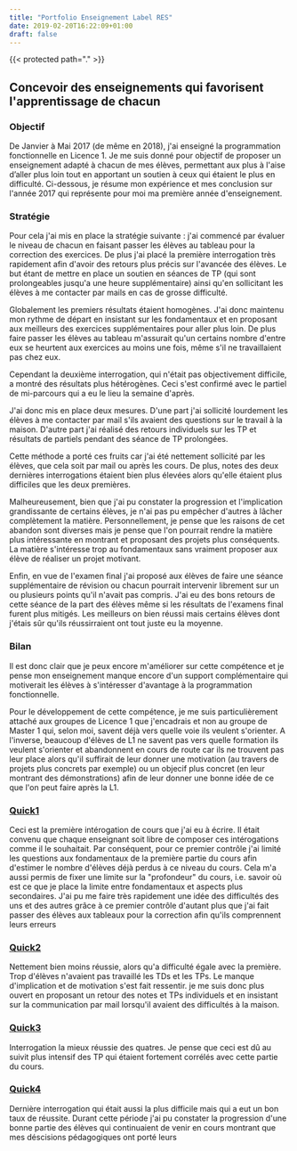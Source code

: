 ```yaml
---
title: "Portfolio Enseignement Label RES"
date: 2019-02-20T16:22:09+01:00
draft: false
---
```

{{< protected  path="." >}}

## Concevoir des enseignements qui favorisent l'apprentissage de chacun ##

### Objectif ###

De Janvier à Mai 2017 (de même en 2018), j'ai enseigné la programmation fonctionnelle en Licence 1. Je me suis donné pour objectif de proposer un enseignement adapté à chacun de mes élèves, permettant aux plus à l'aise d’aller plus loin tout en apportant un soutien à ceux qui étaient le plus en difficulté. Ci-dessous, je résume mon expérience et mes conclusion sur l'année 2017 qui représente pour moi ma première année d'enseignement.


### Stratégie ###

Pour cela j'ai mis en place la stratégie suivante : j'ai commencé par évaluer le niveau de chacun en faisant passer les élèves au tableau pour la correction des exercices. De plus j'ai placé la première interrogation très rapidement afin d'avoir des retours plus précis sur l'avancée des élèves. Le but étant de mettre en place un soutien en séances de TP (qui sont prolongeables jusqu'a une heure supplémentaire) ainsi qu'en sollicitant les élèves à me contacter par mails en cas de grosse difficulté.

Globalement les premiers résultats étaient homogènes. J'ai donc maintenu mon rythme de départ en insistant sur les fondamentaux et en proposant aux meilleurs des exercices supplémentaires pour aller plus loin. De plus faire passer les élèves au tableau m'assurait qu'un certains nombre d'entre eux se heurtent aux exercices au moins une fois, même s'il ne travaillaient pas chez eux.

Cependant la deuxième interrogation, qui n'était pas objectivement difficile, a montré des résultats plus hétérogènes. Ceci s'est confirmé avec le partiel de mi-parcours qui a eu le lieu la semaine d'après.

J'ai donc mis en place deux mesures. D'une part j'ai sollicité lourdement les élèves à me contacter par mail s'ils avaient des questions sur le travail à la maison. D'autre part j'ai réalisé des retours individuels sur les TP et résultats de partiels pendant des séance de TP prolongées.

Cette méthode a porté ces fruits car j'ai été nettement sollicité par les élèves, que cela soit par mail ou après les cours. De plus, notes des deux dernières interrogations étaient bien plus élevées alors qu'elle étaient plus difficiles que les deux premières.

Malheureusement, bien que j'ai pu constater la progression et l'implication grandissante de certains élèves, je n'ai pas pu empêcher d'autres à lâcher complètement la matière. Personnellement, je pense que les raisons de cet abandon sont diverses mais je pense que l'on pourrait rendre la matière plus intéressante en montrant et proposant des projets plus conséquents. La matière s'intéresse trop au fondamentaux sans vraiment proposer aux élève de réaliser un projet motivant.

Enfin, en vue de l'examen final j'ai proposé aux élèves de faire une séance supplémentaire de révision ou chacun pourrait intervenir librement sur un ou plusieurs points qu'il n'avait pas compris. J'ai eu des bons retours de cette séance de la part des élèves même si les résultats de l'examens final furent plus mitigés. Les meilleurs on bien réussi mais certains élèves dont j'étais sûr qu'ils réussirraient  ont tout juste eu la moyenne.

### Bilan ###

Il est donc clair que je peux encore m'améliorer sur cette compétence et je pense  mon enseignement  manque encore d'un support complémentaire qui motiverait les élèves à s'intéresser d'avantage à la programmation fonctionnelle.


Pour le développement de cette compétence, je me suis particulièrement attaché aux groupes de Licence 1 que j'encadrais et non au groupe de Master 1 qui, selon moi, savent déjà vers quelle voie ils veulent s'orienter. A l'inverse, beaucoup d'élèves de L1 ne savent pas vers quelle formation ils veulent s'orienter et abandonnent en cours de route car ils ne trouvent pas leur place alors qu'il suffirait de leur donner une motivation (au travers de projets plus concrets par exemple) ou un objecif plus concret (en leur montrant des démonstrations) afin de leur donner une bonne idée de ce que l'on peut faire après la L1.


### [Quick1](/Files/L1_quick1.pdf) ###


Ceci est la première intérogation de cours que j'ai eu à écrire. Il était convenu que chaque enseignant soit libre de composer ces intérogations comme il le souhaitait. Par conséquent, pour ce premier contrôle j'ai limité les questions aux fondamentaux de la première partie du cours afin d'estimer le nombre d'élèves déjà perdus à ce niveau du cours. Cela m'a aussi permis de fixer une limite sur la "profondeur" du cours, i.e. savoir où est ce que je place la limite entre fondamentaux et aspects plus secondaires.
J'ai pu me faire très rapidement une idée des difficultés des uns et des autres grâce à ce premier contrôle d'autant plus que j'ai fait passer des élèves aux tableaux pour la correction afin qu'ils comprennent leurs erreurs



### [Quick2](/Files/L1_quick2.pdf) ###
Nettement bien moins réussie, alors qu'a difficulté égale avec la première. Trop d'élèves n'avaient pas travaillé les TDs et les TPs. Le manque d'implication et de motivation s'est fait ressentir. je me suis donc plus ouvert en proposant un retour des notes et TPs individuels et en insistant sur la communication par mail lorsqu'il avaient des difficultés à la maison.



### [Quick3](/Files/L1_quick3.pdf) ###
Interrogation la mieux réussie des quatres. Je pense que ceci est dû au suivit plus intensif des TP qui étaient fortement corrélés avec cette partie du cours.

### [Quick4](/Files/L1_quick4.pdf) ###
Dernière interrogation qui était aussi la plus difficile mais qui a eut un bon taux de réussite. Durant cette période j'ai pu constater la progression d'une bonne partie des élèves qui continuaient de venir en cours montrant que mes déscisions pédagogiques ont porté leurs 
